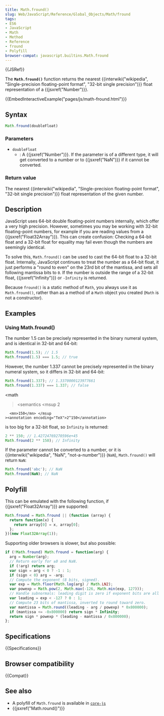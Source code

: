 ```yaml
---
title: Math.fround()
slug: Web/JavaScript/Reference/Global_Objects/Math/fround
tags:
- ES6
- JavaScript
- Math
- Method
- Reference
- fround
- Polyfill
browser-compat: javascript.builtins.Math.fround
---
```

{{JSRef}}

The **`Math.fround()`** function returns the nearest
{{interwiki("wikipedia", "Single-precision floating-point format", "32-bit
  single precision")}}
float representation of a {{jsxref("Number")}}.

{{EmbedInteractiveExample("pages/js/math-fround.html")}}

## Syntax

```js
Math.fround(doubleFloat)
```

### Parameters

*   `doubleFloat`
    *   : A {{jsxref("Number")}}. If the parameter is of a different type,
        it will get converted to a number or to {{jsxref("NaN")}} if it
        cannot be converted.

### Return value

The nearest
{{interwiki("wikipedia", "Single-precision floating-point format", "32-bit
  single precision")}}
float representation of the given number.

## Description

JavaScript uses 64-bit double floating-point numbers internally, which offer a
very high precision. However, sometimes you may be working with 32-bit
floating-point numbers, for example if you are reading values from a
{{jsxref("Float32Array")}}. This can create confusion: Checking a
64-bit float and a 32-bit float for equality may fail even though the numbers
are seemingly identical.

To solve this, `Math.fround()` can be used to cast the 64-bit float to a 32-bit
float. Internally, JavaScript continues to treat the number as a 64-bit float,
it just performs a "round to even" on the 23rd bit of the mantissa, and sets all
following mantissa bits to `0`. If the number is outside the range of a 32-bit
float, {{jsxref("Infinity")}} or `-Infinity` is returned.

Because `fround()` is a static method of `Math`, you always use it as
`Math.fround()`, rather than as a method of a `Math` object you created (`Math`
is not a constructor).

## Examples

### Using Math.fround()

The number 1.5 can be precisely represented in the binary numeral system, and is
identical in 32-bit and 64-bit:

```js
Math.fround(1.5); // 1.5
Math.fround(1.5) === 1.5; // true
```

However, the number 1.337 cannot be precisely represented in the binary numeral
system, so it differs in 32-bit and 64-bit:

```js
Math.fround(1.337); // 1.3370000123977661
Math.fround(1.337) === 1.337; // false
```

\<math

> \<semantics \<msup <mn>2</mn>

      <mn>150</mn> </msup
    ><annotation encoding="TeX">2^150</annotation>

</semantics></math> is too big for a 32-bit float, so `Infinity` is returned:

```js
2 ** 150; // 1.42724769270596e+45
Math.fround(2 ** 150); // Infinity
```

If the parameter cannot be converted to a number, or it is
{{interwiki("wikipedia",
  "NaN", "not-a-number")}} (`NaN`),
`Math.fround()` will return `NaN`:

```js
Math.fround('abc'); // NaN
Math.fround(NaN); // NaN
```

## Polyfill

This can be emulated with the following function, if
{{jsxref("Float32Array")}} are supported:

```js
Math.fround = Math.fround || (function (array) {
  return function(x) {
    return array[0] = x, array[0];
  };
})(new Float32Array(1));
```

Supporting older browsers is slower, but also possible:

```js
if (!Math.fround) Math.fround = function(arg) {
  arg = Number(arg);
  // Return early for ±0 and NaN.
  if (!arg) return arg;
  var sign = arg < 0 ? -1 : 1;
  if (sign < 0) arg = -arg;
  // Compute the exponent (8 bits, signed).
  var exp = Math.floor(Math.log(arg) / Math.LN2);
  var powexp = Math.pow(2, Math.max(-126, Math.min(exp, 127)));
  // Handle subnormals: leading digit is zero if exponent bits are all zero.
  var leading = exp < -127 ? 0 : 1;
  // Compute 23 bits of mantissa, inverted to round toward zero.
  var mantissa = Math.round((leading - arg / powexp) * 0x800000);
  if (mantissa <= -0x800000) return sign * Infinity;
  return sign * powexp * (leading - mantissa / 0x800000);
};
```

## Specifications

{{Specifications}}

## Browser compatibility

{{Compat}}

## See also

*   A polyfill of `Math.fround` is available in
    [`core-js`](https://github.com/zloirock/core-js#ecmascript-math)
*   {{jsxref("Math.round()")}}
